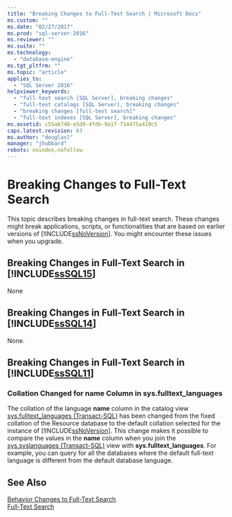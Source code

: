 ```yaml
---
title: "Breaking Changes to Full-Text Search | Microsoft Docs"
ms.custom: ""
ms.date: "02/27/2017"
ms.prod: "sql-server-2016"
ms.reviewer: ""
ms.suite: ""
ms.technology: 
  - "database-engine"
ms.tgt_pltfrm: ""
ms.topic: "article"
applies_to: 
  - "SQL Server 2016"
helpviewer_keywords: 
  - "full-text search [SQL Server], breaking changes"
  - "full-text catalogs [SQL Server], breaking changes"
  - "breaking changes [full-text search]"
  - "full-text indexes [SQL Server], breaking changes"
ms.assetid: c55a6748-e5d9-4fdb-9a1f-714475a419c5
caps.latest.revision: 63
ms.author: "douglasl"
manager: "jhubbard"
robots: noindex,nofollow
---
```

# Breaking Changes to Full-Text Search
  This topic describes breaking changes in full-text search. These changes might break applications, scripts, or functionalities that are based on earlier versions of [!INCLUDE[ssNoVersion](../a9notintoc/includes/ssnoversion-md.md)]. You might encounter these issues when you upgrade.  
  
## Breaking Changes in Full-Text Search in [!INCLUDE[ssSQL15](../a9notintoc/includes/sssql15-md.md)]  
None
  
## Breaking Changes in Full-Text Search in [!INCLUDE[ssSQL14](../a9notintoc/includes/sssql14-md.md)]  
 None.  
  
## Breaking Changes in Full-Text Search in [!INCLUDE[ssSQL11](../a9notintoc/includes/sssql11-md.md)]  
  
### Collation Changed for name Column in sys.fulltext_languages  
 The collation of the language **name** column in the catalog view [sys.fulltext_languages &#40;Transact-SQL&#41;](../relational-databases/reference/system-catalog-views/sys.fulltext-languages-transact-sql.md) has been changed from the fixed collation of the Resource database to the default collation selected for the instance of [!INCLUDE[ssNoVersion](../a9notintoc/includes/ssnoversion-md.md)]. This change makes it possible to compare the values in the **name** column when you join the [sys.syslanguages &#40;Transact-SQL&#41;](../relational-databases/reference/system-compatibility-views/sys.syslanguages-transact-sql.md) view with **sys.fulltext_languages**. For example, you can query for all the databases where the default full-text language is different from the default database language.  
  
## See Also  
 [Behavior Changes to Full-Text Search](../a9retired/behavior-changes-to-full-text-search.md)   
 [Full-Text Search](../relational-databases/search/full-text-search.md)  
  
  
